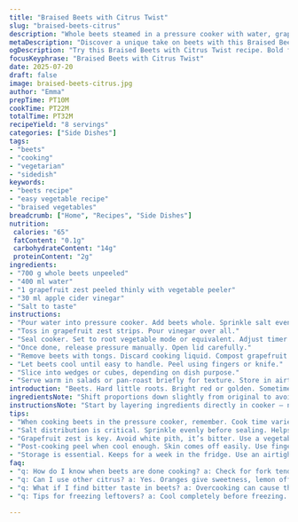 ```yaml
---
title: "Braised Beets with Citrus Twist"
slug: "braised-beets-citrus"
description: "Whole beets steamed in a pressure cooker with water, grapefruit zest, and apple cider vinegar. Steamed until tender, peeled, sliced. Can be served warm or cold, cubed or quartered. Keeps well refrigerated up to one week. A fresh take using grapefruit instead of orange and swapping vinegar type."
metaDescription: "Discover a unique take on beets with this Braised Beets with Citrus Twist recipe. A flavorful addition to your meal prep."
ogDescription: "Try this Braised Beets with Citrus Twist recipe. Bold flavors from grapefruit zest elevate your everyday beets."
focusKeyphrase: "Braised Beets with Citrus Twist"
date: 2025-07-20
draft: false
image: braised-beets-citrus.jpg
author: "Emma"
prepTime: PT10M
cookTime: PT22M
totalTime: PT32M
recipeYield: "8 servings"
categories: ["Side Dishes"]
tags:
- "beets"
- "cooking"
- "vegetarian"
- "sidedish"
keywords:
- "beets recipe"
- "easy vegetable recipe"
- "braised vegetables"
breadcrumb: ["Home", "Recipes", "Side Dishes"]
nutrition: 
 calories: "65"
 fatContent: "0.1g"
 carbohydrateContent: "14g"
 proteinContent: "2g"
ingredients:
- "700 g whole beets unpeeled"
- "400 ml water"
- "1 grapefruit zest peeled thinly with vegetable peeler"
- "30 ml apple cider vinegar"
- "Salt to taste"
instructions:
- "Pour water into pressure cooker. Add beets whole. Sprinkle salt evenly over beets."
- "Toss in grapefruit zest strips. Pour vinegar over all."
- "Seal cooker. Set to root vegetable mode or equivalent. Adjust timer to 20 minutes if medium beets, 27 if large."
- "Once done, release pressure manually. Open lid carefully."
- "Remove beets with tongs. Discard cooking liquid. Compost grapefruit zest."
- "Let beets cool until easy to handle. Peel using fingers or knife."
- "Slice into wedges or cubes, depending on dish purpose."
- "Serve warm in salads or pan-roast briefly for texture. Store in airtight container refrigerated for up to 7 days."
introduction: "Beets. Hard little roots. Bright red or golden. Sometimes overlooked. But cooked right – more than side salad filler. Pressure cooker cuts down time. Steaming keeps earthiness intact. Citrus peel injects zing, grapefruit instead of usual orange. Acid balance changes, deeper fruitiness, less standard sweet. Vinegar sharpens flavor, switching from wine vinegar to apple cider adds subtle fruity note. No peeling before cooking. Saves effort and locks in moisture. Peel after, easier when warm. Cubed or quartered – salad ready or pan-fried crisp edges. Holds well in fridge. Week-long companion for weekday lunches or dinner starters."
ingredientsNote: "Shift proportions down slightly from original to avoid steam overload, 700 grams instead of kilogram. Water reduced to 400 ml for tighter pressure environment. Grapefruit zest picks up bitter and sweet notes, more complex than orange, keeps in line with bright citrus profile. Vinegar swap to apple cider creates gentle tangy acidity, milder than wine vinegar but still pronounced. Salt added as seasoning to release flavors during steam, but quantity adaptable. No spices added here for pure veg vibe, but smoked paprika or garlic powder can complement if preferred. Zest best taken with vegetable peeler to avoid white pith bitterness."
instructionsNote: "Start by layering ingredients directly in cooker – no pre-soaking or peel stripping. Salt dispersed for consistent penetration during cooking. Grapefruit zest placed loosely for aroma diffusion rather than infusion. Cooking times adjusted upward by about 5% to accommodate varied beet sizes. Manual depressurization preferred for safety and control. Discard cooking liquor to avoid bitterness and excessive moisture in final dish. Compost zest to reduce waste. Peeling after cooking essential to ease removal – skin loosens naturally. Cut shapes flexible for serving: thin wedges retain shape in salads, cubes cook nicely if tossed in pan. Storage in airtight container recommended to maintain texture and prevent odor mingling in fridge."
tips:
- "When cooking beets in the pressure cooker, remember. Cook time varies based on beet size. Medium beets need 20 minutes. Large ones require at least 27. Essential for doneness."
- "Salt distribution is critical. Sprinkle evenly before sealing. Helps draw moisture from beets. Enhances natural sweetness. Too much can overpower flavors, adjust according to taste."
- "Grapefruit zest is key. Avoid white pith, it’s bitter. Use a vegetable peeler for best results. It’s all about that bright citrus pop. Elevates taste, adds complexity to the dish."
- "Post-cooking peel when cool enough. Skin comes off easily. Use fingers or knife. This method saves time, effort. No pre-peeling means better moisture retention during pressure cooking."
- "Storage is essential. Keeps for a week in the fridge. Use an airtight container to maintain texture. Combine cubes in salads, or pan-fry for warm dishes. Versatile use."
faq:
- "q: How do I know when beets are done cooking? a: Check for fork tenderness. If fork slides easily it’s ready. Size matters. When unsure, go longer for larger beets."
- "q: Can I use other citrus? a: Yes. Oranges give sweetness, lemon offers tang. Adjust vinegar to balance flavors. Experimentation can lead to new favorites."
- "q: What if I find bitter taste in beets? a: Overcooking can cause that. Salt too much during cooking can alter flavor too. Choose fresh beets. Use composted grapefruit zest."
- "q: Tips for freezing leftovers? a: Cool completely before freezing. Cut into cubes or slices. Freeze in portions. Store in bags. Good for easy meals later, but texture may change."

---
```

